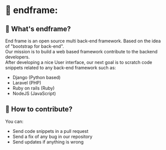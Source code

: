 # :stars: endframe: <br /> 

## :open_file_folder: What's endframe? <br />
End frame is an open source multi back-end framework. Based on the idea of "bootstrap for back-end". <br />
Our mission is to build a web based framework contribute to the backend developers. <br />
After developing a nice User interface, our next goal is to scratch code snippets related to any back-end framework such as: <br />

* Django (Python based) 
* Laravel (PHP) 
* Ruby on rails (Ruby) 
* NodeJS (JavaScript) 



## :pushpin: How to contribute? <br />
You can: <br />
* Send code snippets in a pull request 
* Send a fix of any bug in our repository 
* Send updates if anything is wrong 



